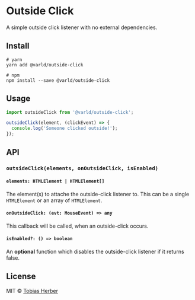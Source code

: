 # Outside Click

A simple outside click listener with no external dependencies.

## Install

```
# yarn
yarn add @varld/outside-click

# npm
npm install --save @varld/outside-click
```

## Usage

```typescript
import outsideClick from '@varld/outside-click';

outsideClick(element, (clickEvent) => {
  console.log('Someone clicked outside!');
});
```

## API

### `outsideClick(elements, onOutsideClick, isEnabled)`

#### `elements: HTMLElement | HTMLElement[]`

The element(s) to attache the outside-click listener to. This can be a single `HTMLElement` or an array of `HTMLElement`.

#### `onOutsideClick: (evt: MouseEvent) => any`

This callback will be called, when an outside-click occurs.

#### `isEnabled?: () => boolean`

An __optional__ function which disables the outside-click listener if it returns false.

## License

MIT © [Tobias Herber](https://herber.space)
